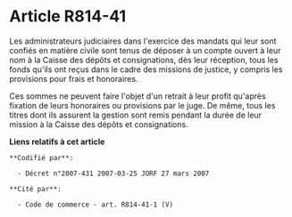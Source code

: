 # Article R814-41

Les administrateurs judiciaires dans l'exercice des mandats qui leur sont confiés en matière civile sont tenus de déposer à
un compte ouvert à leur nom à la Caisse des dépôts et consignations, dès leur réception, tous les fonds qu'ils ont reçus dans
le cadre des missions de justice, y compris les provisions pour frais et honoraires.

Ces sommes ne peuvent faire l'objet d'un retrait à leur profit qu'après fixation de leurs honoraires ou provisions par le
juge. De même, tous les titres dont ils assurent la gestion sont remis pendant la durée de leur mission à la Caisse des
dépôts et consignations.

**Liens relatifs à cet article**

	**Codifié par**:

	  - Décret n°2007-431 2007-03-25 JORF 27 mars 2007

	**Cité par**:

	  - Code de commerce - art. R814-41-1 (V)
